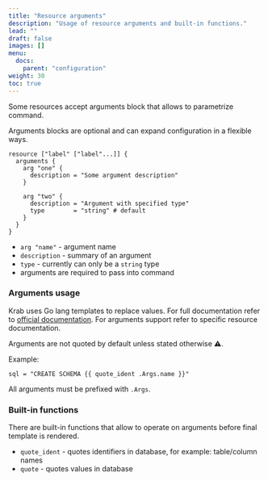```yaml
---
title: "Resource arguments"
description: "Usage of resource arguments and built-in functions."
lead: ""
draft: false
images: []
menu:
  docs:
    parent: "configuration"
weight: 30
toc: true
---
```


Some resources accept arguments block that allows to parametrize command.

Arguments blocks are optional and can expand configuration in a flexible ways.

```hcl
resource ["label" ["label"...]] {
  arguments {
    arg "one" {
      description = "Some argument description"
    }

    arg "two" {
      description = "Argument with specified type"
      type        = "string" # default
    }
  }
}
```

- `arg "name"` - argument name
- `description` - summary of an argument 
- `type` - currently can only be a `string` type
- arguments are required to pass into command

### Arguments usage

Krab uses Go lang templates to replace values. For full documentation refer to [official documentation](https://pkg.go.dev/text/template).
For arguments support refer to specific resource documentation.

Arguments are not quoted by default unless stated otherwise ⚠️.

Example:

```
sql = "CREATE SCHEMA {{ quote_ident .Args.name }}"
```

All arguments must be prefixed with `.Args`.


### Built-in functions

There are built-in functions that allow to operate on arguments before final template is rendered.

- `quote_ident` - quotes identifiers in database, for example: table/column names 
- `quote` - quotes values in database

